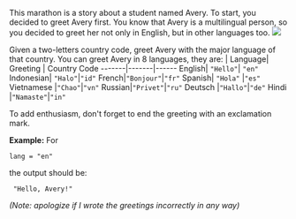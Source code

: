 This marathon is a story about a student named Avery. To start, you decided to greet Avery first. You know that Avery is a multilingual person, so you decided to greet her not only in English, but in other languages too.
![](http://u.cubeupload.com/hepta/ghello.png)

Given a two-letters country code, greet Avery with the major language of that country.
You can greet Avery in 8 languages, they are:
| Language| Greeting | Country Code
-------|-------|------
English| `"Hello"`| `"en"`
Indonesian| `"Halo"`|`"id"`
French|`"Bonjour"`|`"fr"`
Spanish| `"Hola"` |`"es"`
Vietnamese |`"Chao"`|`"vn"`
Russian|`"Privet"`|`"ru"`
Deutsch |`"Hallo"`|`"de"`
Hindi |`"Namaste"`|`"in"`

To add enthusiasm, don't forget to end the greeting with an exclamation mark.

__Example:__
For
```
lang = "en"
```
the output should be:
```
 "Hello, Avery!"
```
*(Note: apologize if I wrote the greetings incorrectly in any way)*
